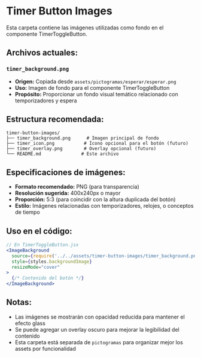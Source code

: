 # Timer Button Images

Esta carpeta contiene las imágenes utilizadas como fondo en el componente TimerToggleButton.

## Archivos actuales:

### `timer_background.png`
- **Origen:** Copiada desde `assets/pictogramas/esperar/esperar.png`
- **Uso:** Imagen de fondo para el componente TimerToggleButton
- **Propósito:** Proporcionar un fondo visual temático relacionado con temporizadores y espera

## Estructura recomendada:

```
timer-button-images/
├── timer_background.png      # Imagen principal de fondo
├── timer_icon.png           # Ícono opcional para el botón (futuro)
├── timer_overlay.png        # Overlay opcional (futuro)
└── README.md               # Este archivo
```

## Especificaciones de imágenes:

- **Formato recomendado:** PNG (para transparencia)
- **Resolución sugerida:** 400x240px o mayor
- **Proporción:** 5:3 (para coincidir con la altura duplicada del botón)
- **Estilo:** Imágenes relacionadas con temporizadores, relojes, o conceptos de tiempo

## Uso en el código:

```jsx
// En TimerToggleButton.jsx
<ImageBackground
  source={require('../../assets/timer-button-images/timer_background.png')}
  style={styles.backgroundImage}
  resizeMode="cover"
>
  {/* Contenido del botón */}
</ImageBackground>
```

## Notas:

- Las imágenes se mostrarán con opacidad reducida para mantener el efecto glass
- Se puede agregar un overlay oscuro para mejorar la legibilidad del contenido
- Esta carpeta está separada de `pictogramas` para organizar mejor los assets por funcionalidad
